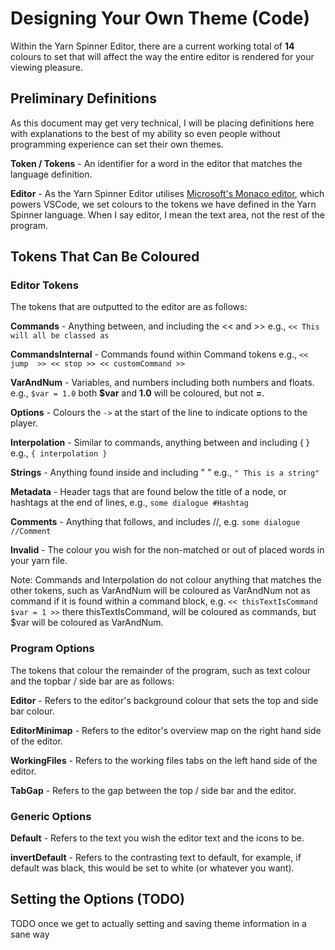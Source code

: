 ﻿# Designing Your Own Theme (Code)
Within the Yarn Spinner Editor, there are a current working total of **14** colours to set that will affect the way the entire editor is rendered for your viewing pleasure.


## Preliminary Definitions
As this document may get very technical, I will be placing definitions here with explanations to the best of my ability so even people without programming experience can set their own themes.

**Token / Tokens** - An identifier for a word in the editor that matches the language definition.

**Editor** - As the Yarn Spinner Editor utilises [Microsoft's Monaco editor](https://microsoft.github.io/monaco-editor/), which powers VSCode, we set colours to the tokens we have defined in the Yarn Spinner language. When I say editor, I mean the text area, not the rest of the program.


## Tokens That Can Be Coloured

### Editor Tokens
The tokens that are outputted to the editor are as follows: 

**Commands** - Anything between, and including the << and >> e.g., `<< This will all be classed as `

**CommandsInternal** - Commands found within Command tokens e.g., `<<  jump  >> << stop >> << customCommand >>`

**VarAndNum** - Variables, and numbers including both numbers and floats. e.g., `$var = 1.0` both **$var** and **1.0** will be coloured, but not **=**.

**Options** - Colours the `->` at the start of the line to indicate options to the player.

**Interpolation** - Similar to commands, anything between and including { }  e.g., `{ interpolation }`

**Strings** - Anything found inside and including " "  e.g., `" This is a string"`

**Metadata** - Header tags that are found below the title of a node, or hashtags at the end of lines, e.g., `some dialogue #Hashtag`

**Comments** - Anything that follows, and includes //, e.g. `some dialogue //Comment`

**Invalid** - The colour you wish for the non-matched or out of placed words in your yarn file.

Note: Commands and Interpolation do not colour anything that matches the other tokens, such as VarAndNum will be coloured as VarAndNum not as command if it is found within a command block, e.g. `<< thisTextIsCommand $var = 1 >>` there thisTextIsCommand, will be coloured as commands, but $var will be coloured as VarAndNum. 

### Program Options
The tokens that colour the remainder of the program, such as text colour and the topbar / side bar are as follows:

**Editor** - Refers to the editor's background colour that sets the top and side bar colour.

**EditorMinimap** - Refers to the editor's overview map on the right hand side of the editor.

**WorkingFiles** - Refers to the working files tabs on the left hand side of the editor.

**TabGap** - Refers to the gap between the top / side bar and the editor.

### Generic Options

**Default** - Refers to the text you wish the editor text and the icons to be.

**invertDefault** - Refers to the contrasting text to default, for example, if default was black, this would be set to white (or whatever you want).

## Setting the Options (TODO)
TODO once we get to actually setting and saving theme information in a sane way


